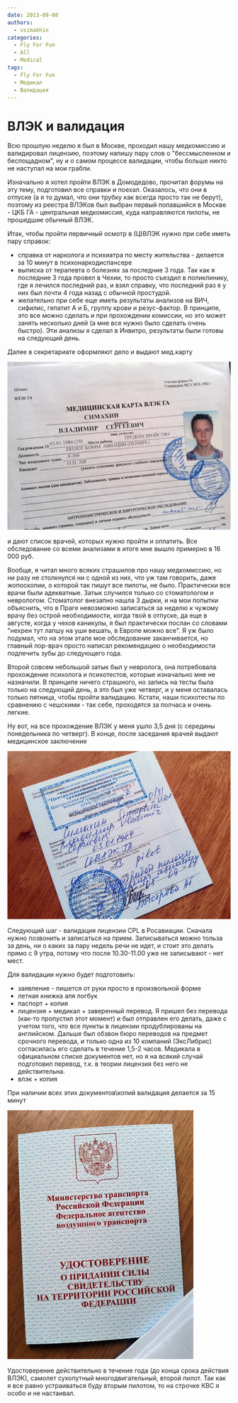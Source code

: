 ```yaml
---
date: 2013-09-08
authors:
  - vsimakhin
categories:
  - Fly For Fun
  - All
  - Medical
tags:
  - Fly For Fun
  - Медикал
  - Валидация
---
```


# ВЛЭК и валидация

Всю прошлую неделю я был в Москве, проходил нашу медкомиссию и валидировал лицензию, поэтому напишу пару слов о "бессмысленном и беспощадном", ну и о самом процессе валидации, чтобы больше никто не наступал на мои грабли.

Изначально я хотел пройти ВЛЭК в Домодедово, прочитал форумы на эту тему, подготовил все справки и поехал. Оказалось, что они в отпуске (а я то думал, что они трубку как всегда просто так не берут), поэтому из реестра ВЛЭКов был выбран первый попавшийся в Москве - ЦКБ ГА - центральная медкомиссия, куда направляются пилоты, не прошедшие обычный ВЛЭК.

<!-- more -->
Итак, чтобы пройти первичный осмотр в (Ц)ВЛЭК нужно при себе иметь пару справок:

* справка от нарколога и психиатра по месту жительства - делается за 10 минут в психонаркодиспансере
* выписка от терапевта о болезнях за последние 3 года. Так как я последние 3 года провел в Чехии, то просто съездил в поликлинику, где я лечился последний раз, и взял справку, что последний раз я у них был почти 4 года назад с обычной простудой.
* желательно при себе еще иметь результаты анализов на ВИЧ, сифилис, гепатит А и Б, группу крови и резус-фактор. В принципе, это все можно сделать и при прохождении комиссии, но это может занять несколько дней (а мне все нужно было сделать очень быстро). Эти анализы я сделал в Инвитро, результаты были готовы на следующий день.

Далее в секретариате оформляют дело и выдают мед.карту

![](IMG_20130908_161829.jpg)

и дают список врачей, которых нужно пройти и оплатить. Все обследование со всеми анализами в итоге мне вышло примерно в 16 000 руб.

Вообще, я читал много всяких страшилов про нашу медкомиссию, но ни разу не столкнулся ни с одной из них, что уж там говорить, даже жопоскопии, о которой так пишут все пилоты, не было. Практически все врачи были адекватные. Затык случился только со стоматологом и неврологом. Стоматолог внезапно нашла 3 дырки, и на мои попытки объяснить, что в Праге невозможно записаться за неделю к чужому врачу без острой необходимости, когда твой в отпуске, да еще в августе, когда у чехов каникулы, я был практически послан со словами "нехрен тут лапшу на уши вешать, в Европе можно все". Я уж было подумал, что на этом этапе мое обследование заканчивается, но главный лор-врач просто написал рекомендацию о необходимости подлечить зубы до следующего года.

Второй совсем небольшой затык был у невролога, она потребовала прохождение психолога и психотестов, которые изначально мне не назначили. В принципе ничего страшного, но запись на тесты была только на следующий день, а это был уже четверг, и у меня оставалась только пятница, чтобы пройти валидацию. Кстати, наши психотесты по сравнению с чешскими - так себе, проходятся за полчаса и очень легкие.

Ну вот, на все прохождение ВЛЭК у меня ушло 3,5 дня (с середины понедельника по четверг). В конце, после заседания врачей выдают медицинское заключение

![](IMG_20130908_161135.jpg)

Следующий шаг - валидация лицензии CPL в Росавиации. Сначала нужно позвонить и записаться на прием. Записываться можно тольза за день, ни о каких за пару недель речи не идет, и стоит это делать прямо с 9 утра, потому что после 10.30-11.00 уже не записывают - нет мест.

Для валидации нужно будет подготовить:

* заявление - пишется от руки просто в произвольной форме
* летная книжка аля логбук
* паспорт + копия
* лицензия + медикал + заверенный перевод. Я пришел без перевода (как-то пропустил этот момент) и был отправлен его делать, даже с учетом того, что все пункты в лицензии продублированы на английском. Дальше был обзвон бюро переводов на предмет срочного перевода, и только одна из 10 компаний (ЭксЛибрис) согласилась его сделать в течение 1,5-2 часов. Медикала в официальном списке документов нет, но я на всякий случай подготовил перевод, т.к. в теории лицензия без него не действительна.
* влэк + копия

При наличии всех этих документов\копий валидация делается за 15 минут

![](IMG_20130908_161912.jpg)

Удостоверение действительно в течение года (до конца срока действия ВЛЭК), самолет сухопутный многодвигательный, второй пилот. Так как я все равно устраиваться буду вторым пилотом, то на строчке КВС я особо и не настаивал.